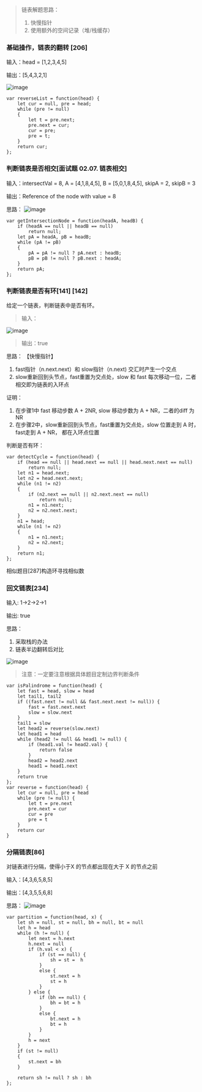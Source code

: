 > 链表解题思路：
> 1. 快慢指针
> 2. 使用额外的空间记录（堆/栈缓存）


### 基础操作，链表的翻转 [206]
输入：head = [1,2,3,4,5]

输出：[5,4,3,2,1]

![image](https://github.com/zhangcaiqian/algorithm-practice/blob/master/Assets/reverseLink.png)

```
var reverseList = function(head) {
    let cur = null, pre = head;
    while (pre != null)
    {
        let t = pre.next;
        pre.next = cur;
        cur = pre;
        pre = t;
    }
    return cur;
};
```

### 判断链表是否相交[面试题 02.07. 链表相交]
输入：intersectVal = 8, A = [4,1,8,4,5], B = [5,0,1,8,4,5], skipA = 2, skipB = 3

输出：Reference of the node with value = 8

思路：
![image](https://github.com/zhangcaiqian/algorithm-practice/blob/master/Assets/linkIntersection.png)

```
var getIntersectionNode = function(headA, headB) {
    if (headA == null || headB == null)
        return null;
    let pA = headA, pB = headB;
    while (pA != pB)
    {
        pA = pA != null ? pA.next : headB;
        pB = pB != null ? pB.next : headA; 
    }
    return pA;
};
```

### 判断链表是否有环[141] [142]
给定一个链表，判断链表中是否有环。

> 输入：

![image](https://github.com/zhangcaiqian/algorithm-practice/blob/master/Assets/ring.png)

> 输出：true

思路： 【快慢指针】

1. fast指针（n.next.next）和 slow指针（n.next) 交汇时产生一个交点
2. slow重新回到头节点，fast重置为交点处，slow 和 fast 每次移动一位，二者相交即为链表的入环点

证明：
1. 在步骤1中 fast 移动步数 A + 2NR, slow 移动步数为 A + NR，二者的diff 为 NR
2. 在步骤2中，slow重新回到头节点，fast重置为交点处，slow 位置走到 A 时， fast走到 A + NR， 都在入环点位置


判断是否有环：
```
var detectCycle = function(head) {
    if (head == null || head.next == null || head.next.next == null)
        return null;
    let n1 = head.next;
    let n2 = head.next.next;
    while (n1 != n2)
    {
        if (n2.next == null || n2.next.next == null)
            return null;
        n1 = n1.next;
        n2 = n2.next.next;
    }
    n1 = head;
    while (n1 != n2)
    {
        n1 = n1.next;
        n2 = n2.next;
    }
    return n1;
};
```
相似题目[287]构造环寻找相似数

### 回文链表[234]
输入: 1->2->2->1

输出: true

思路：
1. 采取栈的办法
2. 链表半边翻转后对比

![image](https://github.com/zhangcaiqian/algorithm-practice/blob/master/Assets/palindromeLink.png)

> 注意：一定要注意根据具体题目定制边界判断条件

```
var isPalindrome = function(head) {
    let fast = head, slow = head
    let tail1, tail2
    if ((fast.next != null && fast.next.next != null)) {
        fast = fast.next.next
        slow = slow.next
    }
    tail1 = slow
    let head2 = reverse(slow.next)
    let head1 = head
    while (head2 != null && head1 != null) {
        if (head1.val != head2.val) {
            return false
        }
        head2 = head2.next
        head1 = head1.next
    }
    return true
};
var reverse = function(head) {
    let cur = null, pre = head
    while (pre != null) {
        let t = pre.next
        pre.next = cur
        cur = pre
        pre = t
    }
    return cur
}
```

### 分隔链表[86]
对链表进行分隔，使得小于X 的节点都出现在大于 X 的节点之前

输入：[4,3,6,5,8,5]

输出：[4,3,5,5,6,8]

思路： ![image](https://github.com/zhangcaiqian/algorithm-practice/blob/master/Assets/linkSplit.png)

```
var partition = function(head, x) {
    let sh = null, st = null, bh = null, bt = null
    let h = head
    while (h != null) {
        let next = h.next
        h.next = null
        if (h.val < x) {
            if (st == null) {
                sh = st =  h
            }
            else {
                st.next = h
                st = h
            }
        } else {
            if (bh == null) {
                bh = bt = h
            }
            else {
                bt.next = h
                bt = h
            }
        }
        h = next
    }
    if (st != null)
    {
        st.next = bh
    }

    return sh != null ? sh : bh
};
```
